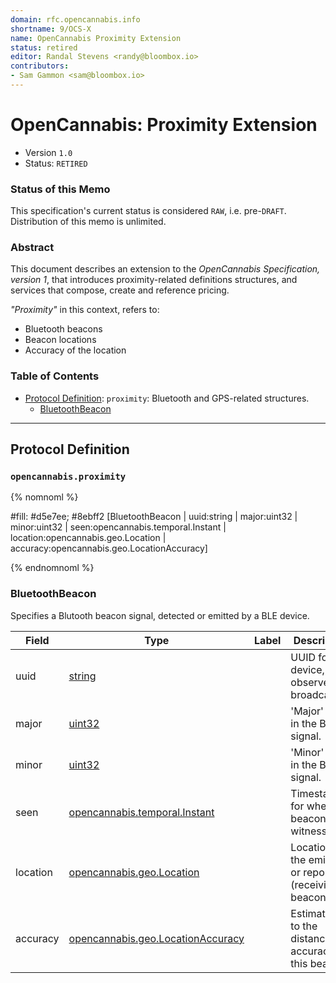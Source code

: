 ```yaml
---
domain: rfc.opencannabis.info
shortname: 9/OCS-X
name: OpenCannabis Proximity Extension
status: retired
editor: Randal Stevens <randy@bloombox.io>
contributors:
- Sam Gammon <sam@bloombox.io>
---
```


<a name="top"></a>

# OpenCannabis: Proximity Extension
- Version `1.0`
- Status: `RETIRED`

### Status of this Memo

This specification's current status is considered `RAW`, i.e. pre-`DRAFT`. Distribution of this memo is unlimited.

### Abstract

This document describes an extension to the _OpenCannabis Specification, version 1_, that introduces proximity-related
definitions structures, and services that compose, create and reference pricing.

_"Proximity"_ in this context, refers to:
- Bluetooth beacons
- Beacon locations
- Accuracy of the location


### Table of Contents
- [Protocol Definition](#Protocol-Definition): `proximity`: Bluetooth and GPS-related structures.
    - [BluetoothBeacon](#opencannabis.proximity.BluetoothBeacon)

----

<a name="proximity/BluetoothBeacon.proto"></a>

## Protocol Definition
### `opencannabis.proximity`

{% nomnoml %}

#fill: #d5e7ee; #8ebff2
[BluetoothBeacon
  | uuid:string
  | major:uint32
  | minor:uint32
  | seen:opencannabis.temporal.Instant
  | location:opencannabis.geo.Location
  | accuracy:opencannabis.geo.LocationAccuracy]

{% endnomnoml %}

### BluetoothBeacon
Specifies a Blutooth beacon signal, detected or emitted by a BLE device.


| Field | Type | Label | Description |
| ----- | ---- | ----- | ----------- |
| uuid | [string](#string) |  | UUID for the device, as observed or broadcasted. |
| major | [uint32](#uint32) |  | &#39;Major&#39; value in the BLE signal. |
| minor | [uint32](#uint32) |  | &#39;Minor&#39; value in the BLE signal. |
| seen | [opencannabis.temporal.Instant](#opencannabis.temporal.Instant) |  | Timestamp for when this beacon was witnessed. |
| location | [opencannabis.geo.Location](#opencannabis.geo.Location) |  | Location of the emitting or reporting (receiving) beacon. |
| accuracy | [opencannabis.geo.LocationAccuracy](#opencannabis.geo.LocationAccuracy) |  | Estimate as to the distance accuracy of this beacon. |
